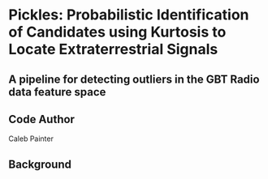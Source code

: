 # Pickles: Probabilistic Identification of Candidates using Kurtosis to Locate Extraterrestrial Signals
## A pipeline for detecting outliers in the GBT Radio data feature space

## Code Author

Caleb Painter

## Background
